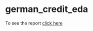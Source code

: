# german_credit_eda

To see the report [click here][1]



[1]: http://htmlpreview.github.io/?https://github.com/vickyumath/german_credit_eda/blob/master/german_data.html
